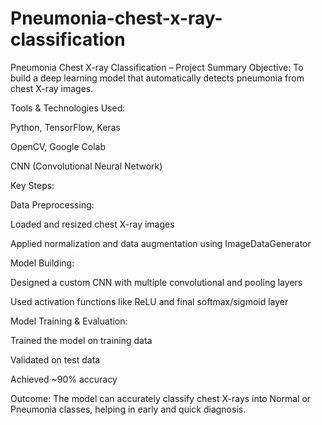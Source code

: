 # Pneumonia-chest-x-ray-classification

 Pneumonia Chest X-ray Classification – Project Summary
Objective:
To build a deep learning model that automatically detects pneumonia from chest X-ray images.

Tools & Technologies Used:

Python, TensorFlow, Keras

OpenCV, Google Colab

CNN (Convolutional Neural Network)

Key Steps:

Data Preprocessing:

Loaded and resized chest X-ray images

Applied normalization and data augmentation using ImageDataGenerator

Model Building:

Designed a custom CNN with multiple convolutional and pooling layers

Used activation functions like ReLU and final softmax/sigmoid layer

Model Training & Evaluation:

Trained the model on training data

Validated on test data

Achieved ~90% accuracy

Outcome:
The model can accurately classify chest X-rays into Normal or Pneumonia classes, helping in early and quick diagnosis.
